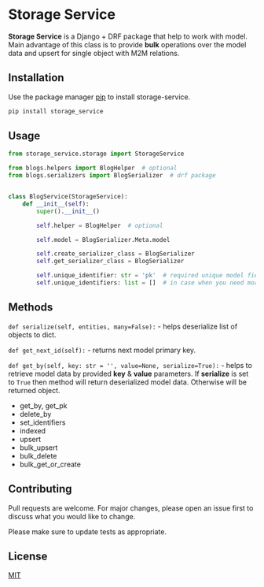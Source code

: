 # Storage Service

**Storage Service** is a Django + DRF package that help to work with model. 
Main advantage of this class is to provide **bulk** operations over the model data 
and upsert for single object with M2M relations. 

## Installation

Use the package manager [pip](https://pip.pypa.io/en/stable/) to install storage-service.

```bash
pip install storage_service
```

## Usage

```python
from storage_service.storage import StorageService

from blogs.helpers import BlogHelper  # optional
from blogs.serializers import BlogSerializer  # drf package


class BlogService(StorageService):
    def __init__(self):
        super().__init__()

        self.helper = BlogHelper  # optional

        self.model = BlogSerializer.Meta.model

        self.create_serializer_class = BlogSerializer
        self.get_serializer_class = BlogSerializer

        self.unique_identifier: str = 'pk'  # required unique model field
        self.unique_identifiers: list = []  # in case when you need more unique model fiedls
```

## Methods
`def serialize(self, entities, many=False):` - helps deserialize list of objects to dict.

`def get_next_id(self):` - returns next model primary key.


`def get_by(self, key: str = '', value=None, serialize=True):` - helps to retrieve 
model data by provided **key** & **value** parameters. If **serialize** is set to `True` then 
method will return deserialized  model data. Otherwise will be returned object.

- get_by, get_pk
- delete_by
- set_identifiers
- indexed
- upsert
- bulk_upsert
- bulk_delete
- bulk_get_or_create



## Contributing
Pull requests are welcome. For major changes, please open an issue first to discuss what you would like to change.

Please make sure to update tests as appropriate.

## License
[MIT](https://choosealicense.com/licenses/mit/)